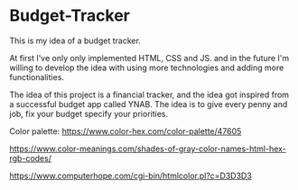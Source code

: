 # Budget-Tracker


This is my idea of a budget tracker.

At first I've only only implemented HTML, CSS and JS. and in the future I'm willing to develop the idea with using more technologies and adding more functionalities.

The idea of this project is a financial tracker, and the idea got inspired from a successful budget app called YNAB. The idea is to give every penny and job, fix your budget specify your priorities.



Color palette: https://www.color-hex.com/color-palette/47605

https://www.color-meanings.com/shades-of-gray-color-names-html-hex-rgb-codes/

https://www.computerhope.com/cgi-bin/htmlcolor.pl?c=D3D3D3
